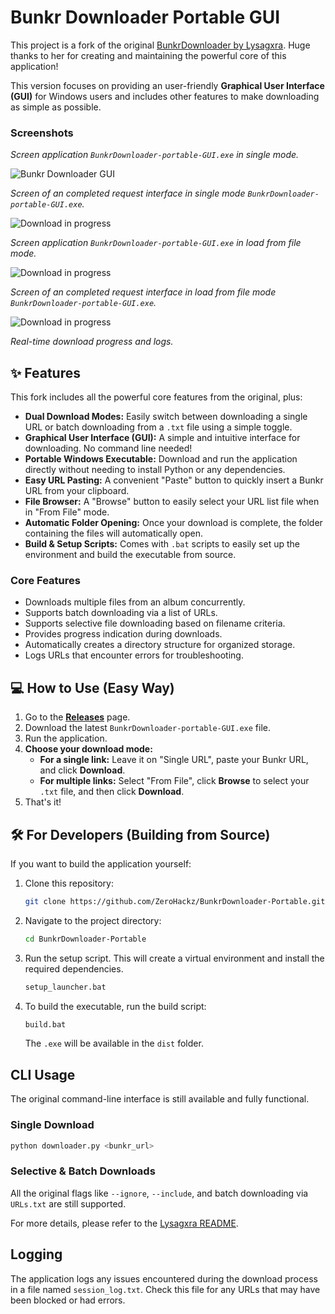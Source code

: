 # Bunkr Downloader Portable GUI

This project is a fork of the original [BunkrDownloader by Lysagxra](https://github.com/Lysagxra/BunkrDownloader). Huge thanks to her for creating and maintaining the powerful core of this application!

This version focuses on providing an user-friendly **Graphical User Interface (GUI)** for Windows users and includes other features to make downloading as simple as possible.

### Screenshots
*Screen application `BunkrDownloader-portable-GUI.exe` in single mode.*

![Bunkr Downloader GUI](screenshots/screenshot-single-mode.PNG)

*Screen of an completed request interface in single mode `BunkrDownloader-portable-GUI.exe`.*

![Download in progress](screenshots/screenshot-single-mode-active.PNG)

*Screen application `BunkrDownloader-portable-GUI.exe` in load from file mode.*

![Download in progress](screenshots/screenshot-load-from-file.PNG)

*Screen of an completed request interface in load from file mode `BunkrDownloader-portable-GUI.exe`.*

![Download in progress](screenshots/screenshot-load-from-file-active.PNG)

*Real-time download progress and logs.*

## ✨ Features

This fork includes all the powerful core features from the original, plus:

*   **Dual Download Modes:** Easily switch between downloading a single URL or batch downloading from a `.txt` file using a simple toggle.
*   **Graphical User Interface (GUI):** A simple and intuitive interface for downloading. No command line needed!
*   **Portable Windows Executable:** Download and run the application directly without needing to install Python or any dependencies.
*   **Easy URL Pasting:** A convenient "Paste" button to quickly insert a Bunkr URL from your clipboard.
*   **File Browser:** A "Browse" button to easily select your URL list file when in "From File" mode.
*   **Automatic Folder Opening:** Once your download is complete, the folder containing the files will automatically open.
*   **Build & Setup Scripts:** Comes with `.bat` scripts to easily set up the environment and build the executable from source.

### Core Features

- Downloads multiple files from an album concurrently.
- Supports batch downloading via a list of URLs.
- Supports selective file downloading based on filename criteria.
- Provides progress indication during downloads.
- Automatically creates a directory structure for organized storage.
- Logs URLs that encounter errors for troubleshooting.

## 💻 How to Use (Easy Way)

1.  Go to the [**Releases**](https://github.com/ZeroHackz/BunkrDownloader-Portable/releases) page.
2.  Download the latest `BunkrDownloader-portable-GUI.exe` file.
3.  Run the application.
4.  **Choose your download mode:**
    *   **For a single link:** Leave it on "Single URL", paste your Bunkr URL, and click **Download**.
    *   **For multiple links:** Select "From File", click **Browse** to select your `.txt` file, and then click **Download**.
5.  That's it!

## 🛠️ For Developers (Building from Source)

If you want to build the application yourself:

1.  Clone this repository:
    ```bash
    git clone https://github.com/ZeroHackz/BunkrDownloader-Portable.git
    ```
2.  Navigate to the project directory:
    ```bash
    cd BunkrDownloader-Portable
    ```
3.  Run the setup script. This will create a virtual environment and install the required dependencies.
    ```bat
    setup_launcher.bat
    ```
4.  To build the executable, run the build script:
    ```bat
    build.bat
    ```
    The `.exe` will be available in the `dist` folder.

## CLI Usage

The original command-line interface is still available and fully functional.

### Single Download

```bash
python downloader.py <bunkr_url>
```

### Selective & Batch Downloads

All the original flags like `--ignore`, `--include`, and batch downloading via `URLs.txt` are still supported.
 
For more details, please refer to the [Lysagxra README](https://github.com/Lysagxra/BunkrDownloader/blob/main/README.md).

## Logging

The application logs any issues encountered during the download process in a file named `session_log.txt`. Check this file for any URLs that may have been blocked or had errors.
